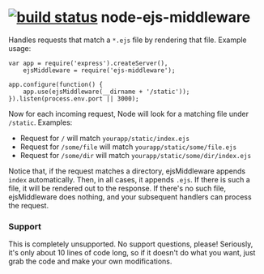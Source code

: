 [![build status](https://secure.travis-ci.org/SteveSanderson/node-ejs-middleware.png)](http://travis-ci.org/SteveSanderson/node-ejs-middleware)
node-ejs-middleware
===================

Handles requests that match a `*.ejs` file by rendering that file. Example usage:

    var app = require('express').createServer(),
        ejsMiddleware = require('ejs-middleware');
    
    app.configure(function() {      
        app.use(ejsMiddleware(__dirname + '/static'));
    }).listen(process.env.port || 3000);
  
Now for each incoming request, Node will look for a matching file under `/static`. Examples:

 * Request for `/` will match `yourapp/static/index.ejs`
 * Request for `/some/file` will match `yourapp/static/some/file.ejs`
 * Request for `/some/dir` will match `yourapp/static/some/dir/index.ejs`
 
Notice that, if the request matches a directory, ejsMiddleware appends `index` automatically. Then, in all cases, it appends `.ejs`. If there is such a file, it will be rendered out to the response. If there's no such file, ejsMiddleware does nothing, and your subsequent handlers can process the request.

### Support

This is completely unsupported. No support questions, please! Seriously, it's only about 10 lines of code long, so if it doesn't do what you want, just grab the code and make your own modifications.